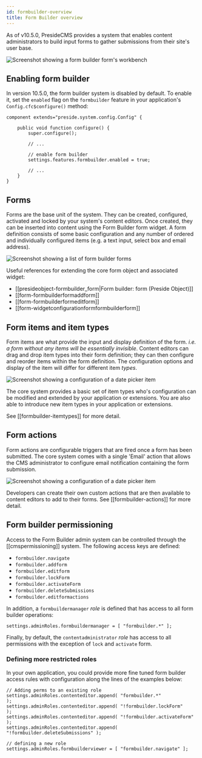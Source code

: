 ```yaml
---
id: formbuilder-overview
title: Form Builder overview
---
```


As of v10.5.0, PresideCMS provides a system that enables content administrators to build input forms to gather submissions from their site's user base.

![Screenshot showing a form builder form's workbench](images/screenshots/formbuilder_workbench.jpg)

## Enabling form builder

In version 10.5.0, the form builder system is disabled by default. To enable it, set the `enabled` flag on the `formbuilder` feature in your application's `Config.cfc$configure()` method:

```luceescript
component extends="preside.system.config.Config" {

	public void function configure() {
		super.configure();
		
		// ...

		// enable form builder
		settings.features.formbuilder.enabled = true;

		// ...
	}
}

```

## Forms

Forms are the base unit of the system. They can be created, configured, activated and locked by your system's content editors. Once created, they can be inserted into content using the Form Builder form widget. A form definition consists of some basic configuration and any number of ordered and individually configured items (e.g. a text input, select box and email address).

![Screenshot showing a list of form builder forms](images/screenshots/formbuilder_forms.jpg)

Useful references for extending the core form object and associated widget:

* [[presideobject-formbuilder_form|Form builder: form (Preside Object)]]
* [[form-formbuilderformaddform]]
* [[form-formbuilderformeditform]]
* [[form-widgetconfigurationformformbuilderform]]

## Form items and item types

Form items are what provide the input and display definition of the form. _i.e. a form without any items will be essentially invisible_. Content editors can drag and drop item types into their form definition; they can then configure and reorder items within the form definition. The configuration options and display of the item will differ for different item _types_.

![Screenshot showing a configuration of a date picker item](images/screenshots/formbuilder_configureitem.jpg)

The core system provides a basic set of item types who's configuration can be modified and extended by your application or extensions. You are also able to introduce new item types in your application or extensions.

See [[formbuilder-itemtypes]] for more detail.

## Form actions

Form actions are configurable triggers that are fired once a form has been submitted. The core system comes with a single 'Email' action that allows the CMS administrator to configure email notification containing the form submission.

![Screenshot showing a configuration of a date picker item](images/screenshots/formbuilder_actions.jpg)

Developers can create their own custom actions that are then available to content editors to add to their forms. See [[formbuilder-actions]] for more detail.

## Form builder permissioning

Access to the Form Builder admin system can be controlled through the [[cmspermissioning]] system. The following access keys are defined:

* `formbuilder.navigate`
* `formbuilder.addform`
* `formbuilder.editform`
* `formbuilder.lockForm`
* `formbuilder.activateForm`
* `formbuilder.deleteSubmissions`
* `formbuilder.editformactions`

In addition, a `formbuildermanager` _role_ is defined that has access to all form builder operations:

```luceescript
settings.adminRoles.formbuildermanager = [ "formbuilder.*" ];
```

Finally, by default, the `contentadministrator` _role_ has access to all permissions with the exception of `lock` and `activate` form.

### Defining more restricted roles

In your own application, you could provide more fine tuned form builder access rules with configuration along the lines of the examples below:

```luceescript
// Adding perms to an existing role
settings.adminRoles.contenteditor.append( "formbuilder.*"                  );
settings.adminRoles.contenteditor.append( "!formbuilder.lockForm"          );
settings.adminRoles.contenteditor.append( "!formbuilder.activateForm"      );
settings.adminRoles.contenteditor.append( "!formbuilder.deleteSubmissions" );

// defining a new role
settings.adminRoles.formbuilderviewer = [ "formbuilder.navigate" ];

```